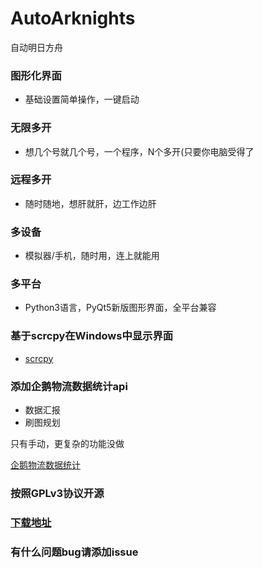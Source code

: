 # AutoArknights
自动明日方舟

### 图形化界面
- 基础设置简单操作，一键启动

### 无限多开
- 想几个号就几个号，一个程序，N个多开(只要你电脑受得了

### 远程多开
- 随时随地，想肝就肝，边工作边肝

### 多设备
- 模拟器/手机，随时用，连上就能用

### 多平台
- Python3语言，PyQt5新版图形界面，全平台兼容

### 基于scrcpy在Windows中显示界面
- [scrcpy](https://github.com/Genymobile/scrcpy)
### 添加企鹅物流数据统计api
- 数据汇报
- 刷图规划

只有手动，更复杂的功能没做

[企鹅物流数据统计](https://penguin-stats.cn)

### 按照GPLv3协议开源
### [下载地址](https://github.com/Moran-Studio/AutoArknights/releases)
### 有什么问题bug请添加issue
